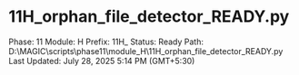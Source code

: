 # 11H_orphan_file_detector_READY.py

Phase: 11
Module: H
Prefix: 11H_
Status: Ready
Path: D:\MAGIC\scripts\phase11\module_H\11H_orphan_file_detector_READY.py
Last Updated: July 28, 2025 5:14 PM (GMT+5:30)